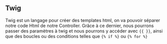 ## Twig 

Twig est un langage pour créer des templates html, on va pouvoir séparer notre code Html de notre Controller. Grâce à ce dernier, nous pourrons passer des paramètres à twig et nous pourrons y accéder avec `{{ }}`, ainsi que des boucles ou des conditions telles que `{% if %}` ou `{% for %}`
